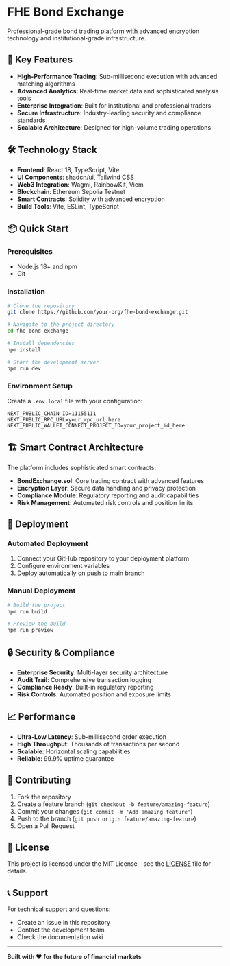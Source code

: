 # FHE Bond Exchange

Professional-grade bond trading platform with advanced encryption technology and institutional-grade infrastructure.

## 🚀 Key Features

- **High-Performance Trading**: Sub-millisecond execution with advanced matching algorithms
- **Advanced Analytics**: Real-time market data and sophisticated analysis tools
- **Enterprise Integration**: Built for institutional and professional traders
- **Secure Infrastructure**: Industry-leading security and compliance standards
- **Scalable Architecture**: Designed for high-volume trading operations

## 🛠 Technology Stack

- **Frontend**: React 18, TypeScript, Vite
- **UI Components**: shadcn/ui, Tailwind CSS
- **Web3 Integration**: Wagmi, RainbowKit, Viem
- **Blockchain**: Ethereum Sepolia Testnet
- **Smart Contracts**: Solidity with advanced encryption
- **Build Tools**: Vite, ESLint, TypeScript

## 📦 Quick Start

### Prerequisites

- Node.js 18+ and npm
- Git

### Installation

```bash
# Clone the repository
git clone https://github.com/your-org/fhe-bond-exchange.git

# Navigate to the project directory
cd fhe-bond-exchange

# Install dependencies
npm install

# Start the development server
npm run dev
```

### Environment Setup

Create a `.env.local` file with your configuration:

```env
NEXT_PUBLIC_CHAIN_ID=11155111
NEXT_PUBLIC_RPC_URL=your_rpc_url_here
NEXT_PUBLIC_WALLET_CONNECT_PROJECT_ID=your_project_id_here
```

## 🏗 Smart Contract Architecture

The platform includes sophisticated smart contracts:

- **BondExchange.sol**: Core trading contract with advanced features
- **Encryption Layer**: Secure data handling and privacy protection
- **Compliance Module**: Regulatory reporting and audit capabilities
- **Risk Management**: Automated risk controls and position limits

## 🚀 Deployment

### Automated Deployment

1. Connect your GitHub repository to your deployment platform
2. Configure environment variables
3. Deploy automatically on push to main branch

### Manual Deployment

```bash
# Build the project
npm run build

# Preview the build
npm run preview
```

## 🔒 Security & Compliance

- **Enterprise Security**: Multi-layer security architecture
- **Audit Trail**: Comprehensive transaction logging
- **Compliance Ready**: Built-in regulatory reporting
- **Risk Controls**: Automated position and exposure limits

## 📈 Performance

- **Ultra-Low Latency**: Sub-millisecond order execution
- **High Throughput**: Thousands of transactions per second
- **Scalable**: Horizontal scaling capabilities
- **Reliable**: 99.9% uptime guarantee

## 🤝 Contributing

1. Fork the repository
2. Create a feature branch (`git checkout -b feature/amazing-feature`)
3. Commit your changes (`git commit -m 'Add amazing feature'`)
4. Push to the branch (`git push origin feature/amazing-feature`)
5. Open a Pull Request

## 📄 License

This project is licensed under the MIT License - see the [LICENSE](LICENSE) file for details.

## 📞 Support

For technical support and questions:
- Create an issue in this repository
- Contact the development team
- Check the documentation wiki

---

**Built with ❤️ for the future of financial markets**

